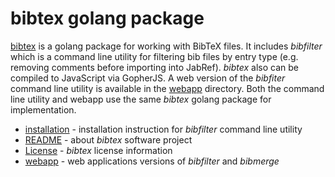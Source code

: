 
# bibtex golang package

[bibtex](https://github.com/caltechlibrary/bibtex) is a golang package for working with BibTeX files. 
It includes *bibfilter* which is a command line utility for filtering bib files by entry type 
(e.g. removing comments before importing into JabRef).  *bibtex* also can be compiled to 
JavaScript via GopherJS. A web version of the *bibfiter* command line utility is available in the 
[webapp](webapp/) directory. Both the command line utility and webapp use
the same *bibtex* golang package for implementation.

+ [installation](installation.html) - installation instruction for *bibfilter* command line utility
+ [README](readme.html) - about *bibtex* software project
+ [License](license.html) - *bibtex* license information
+ [webapp](webapp/) - web applications versions of *bibfilter* and *bibmerge* 

